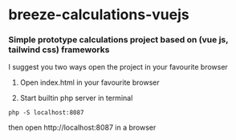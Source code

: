 # breeze-calculations-vuejs

### Simple prototype calculations project based on (vue js, tailwind css) frameworks

I suggest you two ways open the project in your favourite browser

1) Open index.html in your favourite browser

2) Start builtin php server in terminal
```
php -S localhost:8087
```
then open http://localhost:8087 in a browser
